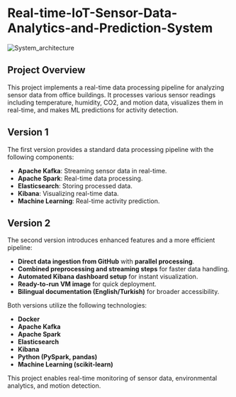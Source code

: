 # Real-time-IoT-Sensor-Data-Analytics-and-Prediction-System 

![System_architecture](https://github.com/user-attachments/assets/5389dfc7-fd3e-4d45-8e2c-d44e12de8db1)

## Project Overview
This project implements a real-time data processing pipeline for analyzing sensor data from office buildings. It processes various sensor readings including temperature, humidity, CO2, and motion data, visualizes them in real-time, and makes ML predictions for activity detection.

## Version 1  
The first version provides a standard data processing pipeline with the following components:  
- **Apache Kafka**: Streaming sensor data in real-time.  
- **Apache Spark**: Real-time data processing.  
- **Elasticsearch**: Storing processed data.  
- **Kibana**: Visualizing real-time data.  
- **Machine Learning**: Real-time activity prediction.

## Version 2  
The second version introduces enhanced features and a more efficient pipeline:  
- **Direct data ingestion from GitHub** with **parallel processing**.  
- **Combined preprocessing and streaming steps** for faster data handling.  
- **Automated Kibana dashboard setup** for instant visualization.  
- **Ready-to-run VM image** for quick deployment.  
- **Bilingual documentation (English/Turkish)** for broader accessibility.

Both versions utilize the following technologies:  
- **Docker**  
- **Apache Kafka**  
- **Apache Spark**  
- **Elasticsearch**  
- **Kibana**  
- **Python (PySpark, pandas)**  
- **Machine Learning (scikit-learn)**

This project enables real-time monitoring of sensor data, environmental analytics, and motion detection.
